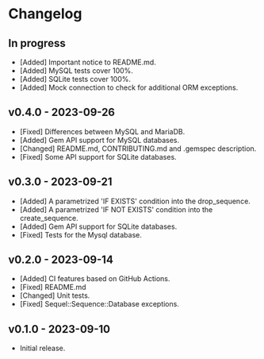 # Changelog

<!--
Prefix your message with one of the following:

- [Added] for new features.
- [Changed] for changes in existing functionality.
- [Deprecated] for soon-to-be removed features.
- [Removed] for now removed features.
- [Fixed] for any bug fixes.
- [Security] in case of vulnerabilities.
-->

## In progress

- [Added] Important notice to README.md.
- [Added] MySQL tests cover 100%.
- [Added] SQLite tests cover 100%.
- [Added] Mock connection to check for additional ORM exceptions.


## v0.4.0 - 2023-09-26

- [Fixed] Differences between MySQL and MariaDB.
- [Added] Gem API support for MySQL databases.
- [Changed] README.md, CONTRIBUTING.md and .gemspec description.
- [Fixed] Some API support for SQLite databases.

## v0.3.0 - 2023-09-21

- [Added] A parametrized 'IF EXISTS' condition into the drop_sequence.
- [Added] A parametrized 'IF NOT EXISTS' condition into the create_sequence.
- [Added] Gem API support for SQLite databases.
- [Fixed] Tests for the Mysql database.

## v0.2.0 - 2023-09-14

- [Added] CI features based on GitHub Actions.
- [Fixed] README.md
- [Changed] Unit tests.
- [Fixed] Sequel::Sequence::Database exceptions.

## v0.1.0 - 2023-09-10

- Initial release.
